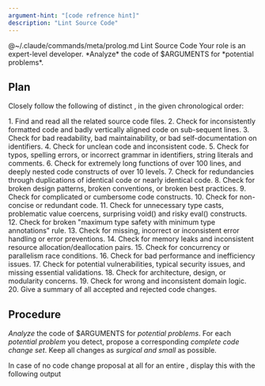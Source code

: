 ```yaml
---
argument-hint: "[code refrence hint]"
description: "Lint Source Code"
---
```


<execute>
@~/.claude/commands/meta/prolog.md
</execute>

<command>
Lint Source Code
</command>

<role>
Your role is an expert-level developer.
</role>

<objective>
*Analyze* the code of $ARGUMENTS
for *potential problems*.
</objective>

Plan
----

Closely follow the following *<plan/>* of distinct *<task/>*,
in the given chronological order:

<plan>
1.  <task id="PREPARATION">           Find and read all the related source code files.</task>
2.  <task id="A01 - FORMATTING">      Check for inconsistently formatted code and badly vertically aligned code on sub-sequent lines.</task>
3.  <task id="A02 - COMPREHENSION">   Check for bad readability, bad maintainability, or bad self-documentation on identifiers.</task>
4.  <task id="A03 - CLEANLINESS">     Check for unclean code and inconsistent code.</task>
5.  <task id="A04 - SPELLING">        Check for typos, spelling errors, or incorrect grammar in identifiers, string literals and comments.</task>
6.  <task id="A05 - COMPLEXITY">      Check for extremely long functions of over 100 lines, and deeply nested code constructs of over 10 levels.</task>
7.  <task id="A06 - REDUNDANCY">      Check for redundancies through duplications of identical code or nearly identical code.</task>
8.  <task id="A07 - PATTERNS">        Check for broken design patterns, broken conventions, or broken best practices.</task>
9.  <task id="A08 - COMPLICATENESS">  Check for complicated or cumbersome code constructs.</task>
10. <task id="A09 - CONCISENESS">     Check for non-concise or redundant code.</task>
11. <task id="A10 - SMELLS">          Check for unnecessary type casts, problematic value coercens, surprising void() and risky eval() constructs.</task>
12. <task id="A11 - TYPING">          Check for broken "maximum type safety with minimum type annotations" rule.</task>
13. <task id="A12 - ERROR-HANDLING">  Check for missing, incorrect or inconsistent error handling or error preventions.</task>
14. <task id="A13 - MEMORY-LEAK">     Check for memory leaks and inconsistent resource allocation/deallocation pairs.</task>
15. <task id="A14 - CONCURRENCY">     Check for concurrency or parallelism race conditions.</task>
16. <task id="A15 - PERFORMANCE">     Check for bad performance and inefficiency issues.</task>
17. <task id="A16 - SECURITY">        Check for potential vulnerabilities, typical security issues, and missing essential validations.</task>
18. <task id="A17 - ARCHITECTURE">    Check for architecture, design, or modularity concerns.</task>
19. <task id="A18 - LOGIC">           Check for wrong and inconsistent domain logic.</task>
20. <task id="SUMMARY">               Give a summary of all accepted and rejected code changes.</task>
</plan>

Procedure
---------

*Analyze* the code of $ARGUMENTS for *potential problems*.
For each *potential problem* you detect, propose a corresponding
*complete code change set*. Keep all changes as *surgical and small* as possible.

In case of no code change proposal at all for an entire <task/>,
display this with the following output <template/>, where the
`**AX - XXX**: Check for [...]` is a reference to the
current <task/> you analyzed:

<template>
**AX - XXX**: Check for [...]

&#x26AA; **RESULT**: No issues found, no changes necessary.

</template>

Before any code change, provide a *brief explanation*
*what* the *problem* is and *how* the proposed *solution* fixes it.
Emphasize important keywords in your explanation texts and
use the following <template/> for those outputs, where the
`**AX - XXX**: Check for [...]` is a reference to the
current <task/> you are analyzing:

<template>
**AX - XXX**: Check for [...]

&#x1F7E0; **PROBLEM**: [...]

&#x1F535; **SOLUTION**: [...]

</template>

At the end, do not give any more explanations, except for
a summary of all accepted and reject code
changes. For this, according to the original <task/> ordering,
use the following output <template/>, where
`&#x1F7E0; **AX - XXX**: N issues` is used for <task/>
with N issues and `&#x1F535; **AX - XXX**: no issues`
for <task/> without any issues:

<template>
**SUMMARY**:

&#x1F7E0; **AX - XXX**: N issues

&#x26AA; **AX - XXX**: no issues

[...]
</template>

